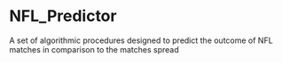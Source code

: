# NFL_Predictor
A set of algorithmic procedures designed to predict the outcome of NFL matches in comparison to the matches spread 
